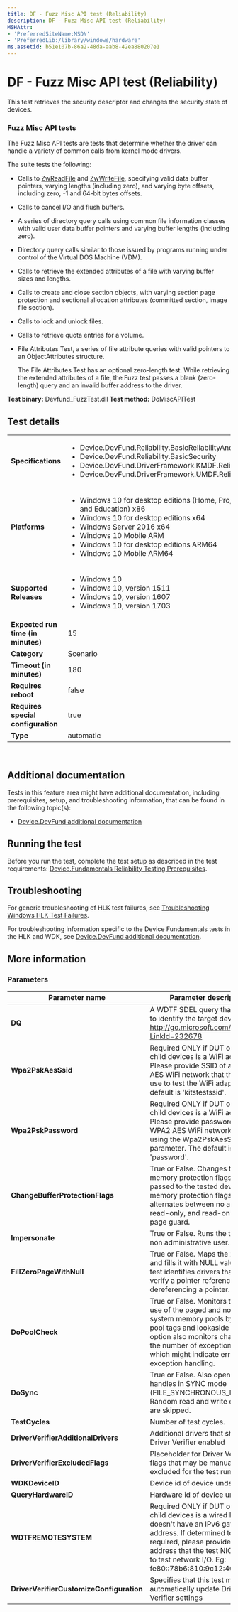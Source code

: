 ```yaml
---
title: DF - Fuzz Misc API test (Reliability)
description: DF - Fuzz Misc API test (Reliability)
MSHAttr:
- 'PreferredSiteName:MSDN'
- 'PreferredLib:/library/windows/hardware'
ms.assetid: b51e107b-86a2-48da-aab8-42ea880207e1
---
```


# <span id="p-hlk-test.fb305d04-6e8c-4dfc-9984-9692df82fbd8"></span>DF - Fuzz Misc API test (Reliability)


This test retrieves the security descriptor and changes the security state of devices.

### <span id="Fuzz_Misc_API_tests"></span><span id="fuzz_misc_api_tests"></span><span id="FUZZ_MISC_API_TESTS"></span>Fuzz Misc API tests

The Fuzz Misc API tests are tests that determine whether the driver can handle a variety of common calls from kernel mode drivers.

The suite tests the following:

-   Calls to [ZwReadFile](https://msdn.microsoft.com/library/windows/hardware/ff567072) and [ZwWriteFile](https://msdn.microsoft.com/library/windows/hardware/ff567121), specifying valid data buffer pointers, varying lengths (including zero), and varying byte offsets, including zero, -1 and 64-bit bytes offsets.
-   Calls to cancel I/O and flush buffers.
-   A series of directory query calls using common file information classes with valid user data buffer pointers and varying buffer lengths (including zero).
-   Directory query calls similar to those issued by programs running under control of the Virtual DOS Machine (VDM).
-   Calls to retrieve the extended attributes of a file with varying buffer sizes and lengths.
-   Calls to create and close section objects, with varying section page protection and sectional allocation attributes (committed section, image file section).
-   Calls to lock and unlock files.
-   Calls to retrieve quota entries for a volume.
-   File Attributes Test, a series of file attribute queries with valid pointers to an ObjectAttributes structure.

    The File Attributes Test has an optional zero-length test. While retrieving the extended attributes of a file, the Fuzz test passes a blank (zero-length) query and an invalid buffer address to the driver.

**Test binary:** Devfund\_FuzzTest.dll
**Test method:** DoMiscAPITest
## <span id="Test_details"></span><span id="test_details"></span><span id="TEST_DETAILS"></span>Test details


<table>
<colgroup>
<col width="50%" />
<col width="50%" />
</colgroup>
<tbody>
<tr class="odd">
<td><strong>Specifications</strong></td>
<td><ul>
<li>Device.DevFund.Reliability.BasicReliabilityAndPerformance</li>
<li>Device.DevFund.Reliability.BasicSecurity</li>
<li>Device.DevFund.DriverFramework.KMDF.Reliability</li>
<li>Device.DevFund.DriverFramework.UMDF.Reliability</li>
</ul></td>
</tr>
<tr class="even">
<td><strong>Platforms</strong></td>
<td><ul>
<li>Windows 10 for desktop editions (Home, Pro, Enterprise, and Education) x86</li>
<li>Windows 10 for desktop editions x64</li>
<li>Windows Server 2016 x64</li>
<li>Windows 10 Mobile ARM</li>
<li>Windows 10 for desktop editions ARM64</li>
<li>Windows 10 Mobile ARM64</li>
</ul></td>
</tr>
<tr class="odd">
<td><strong>Supported Releases</strong></td>
<td><ul>
<li>Windows 10</li>
<li>Windows 10, version 1511</li>
<li>Windows 10, version 1607</li>
<li>Windows 10, version 1703</li>
</ul></td>
</tr>
<tr class="even">
<td><strong>Expected run time (in minutes)</strong></td>
<td>15</td>
</tr>
<tr class="odd">
<td><strong>Category</strong></td>
<td>Scenario</td>
</tr>
<tr class="even">
<td><strong>Timeout (in minutes)</strong></td>
<td>180</td>
</tr>
<tr class="odd">
<td><strong>Requires reboot</strong></td>
<td>false</td>
</tr>
<tr class="even">
<td><strong>Requires special configuration</strong></td>
<td>true</td>
</tr>
<tr class="odd">
<td><strong>Type</strong></td>
<td>automatic</td>
</tr>
</tbody>
</table>

 

## <span id="Additional_documentation"></span><span id="additional_documentation"></span><span id="ADDITIONAL_DOCUMENTATION"></span>Additional documentation


Tests in this feature area might have additional documentation, including prerequisites, setup, and troubleshooting information, that can be found in the following topic(s):

-   [Device.DevFund additional documentation](device-devfund-additional-documentation.md)

## <span id="Running_the_test"></span><span id="running_the_test"></span><span id="RUNNING_THE_TEST"></span>Running the test


Before you run the test, complete the test setup as described in the test requirements: [Device.Fundamentals Reliability Testing Prerequisites](devicefundamentals-reliability-testing-prerequisites.md).

## <span id="Troubleshooting"></span><span id="troubleshooting"></span><span id="TROUBLESHOOTING"></span>Troubleshooting


For generic troubleshooting of HLK test failures, see [Troubleshooting Windows HLK Test Failures](..\user\troubleshooting-windows-hlk-test-failures.md).

For troubleshooting information specific to the Device Fundamentals tests in the HLK and WDK, see [Device.DevFund additional documentation](device-devfund-additional-documentation.md).

## <span id="More_information"></span><span id="more_information"></span><span id="MORE_INFORMATION"></span>More information


### <span id="Parameters"></span><span id="parameters"></span><span id="PARAMETERS"></span>Parameters

| Parameter name                           | Parameter description                                                                                                                                                                                                                                   |
|------------------------------------------|---------------------------------------------------------------------------------------------------------------------------------------------------------------------------------------------------------------------------------------------------------|
| **DQ**                                   | A WDTF SDEL query that is used to identify the target device(s) - http://go.microsoft.com/fwlink/?LinkId=232678                                                                                                                                         |
| **Wpa2PskAesSsid**                       | Required ONLY if DUT or one of its child devices is a WiFi adapter. Please provide SSID of a WPA2 AES WiFi network that the test can use to test the WiFi adapter. The default is 'kitstestssid'.                                                       |
| **Wpa2PskPassword**                      | Required ONLY if DUT or one of its child devices is a WiFi adapter. Please provide password of the WPA2 AES WiFi network specified using the Wpa2PskAesSsid parameter. The default is 'password'.                                                       |
| **ChangeBufferProtectionFlags**          | True or False. Changes the memory protection flags of buffers passed to the tested device. The memory protection flags alternates between no access, read-only, and read-only with page guard.                                                          |
| **Impersonate**                          | True or False. Runs the test as a non administrative user.                                                                                                                                                                                              |
| **FillZeroPageWithNull**                 | True or False. Maps the zero page and fills it with NULL values. This test identifies drivers that do not verify a pointer reference before dereferencing a pointer.                                                                                    |
| **DoPoolCheck**                          | True or False. Monitors the driver's use of the paged and nonpaged system memory pools by using pool tags and lookaside lists. This option also monitors changes in the number of exceptions handled which might indicate errors in exception handling. |
| **DoSync**                               | True or False. Also opens device handles in SYNC mode (FILE\_SYNCHRONOUS\_IO\_ALERT). Random read and write operations are skipped.                                                                                                                     |
| **TestCycles**                           | Number of test cycles.                                                                                                                                                                                                                                  |
| **DriverVerifierAdditionalDrivers**      | Additional drivers that should have Driver Verifier enabled                                                                                                                                                                                             |
| **DriverVerifierExcludedFlags**          | Placeholder for Driver Verifier flags that may be manually excluded for the test run                                                                                                                                                                    |
| **WDKDeviceID**                          | Device id of device under test                                                                                                                                                                                                                          |
| **QueryHardwareID**                      | Hardware id of device under test                                                                                                                                                                                                                        |
| **WDTFREMOTESYSTEM**                     | Required ONLY if DUT or one of its child devices is a wired NIC that doesn't have an IPv6 gateway address. If determined to be required, please provide an IPv6 address that the test NIC can ping to test network I/O. Eg: fe80::78b6:810:9c12:46cd    |
| **DriverVerifierCustomizeConfiguration** | Specifies that this test may want to automatically update Driver Verifier settings                                                                                                                                                                      |

 

 

 






